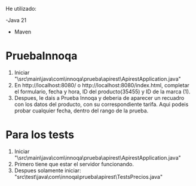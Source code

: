 He utilizado:

   -Java 21
   - Maven


# PruebaInnoqa

1. Iniciar "\src\main\java\com\innoqa\prueba\apirest\ApirestApplication.java"
2. En http://localhost:8080/ o http://localhost:8080/index.html, completar el formulario, fecha y hora, ID del producto(35455) y ID de la marca (1).
3. Despues, le dais a Prueba Innoqa y deberia de aparecer un recuadro con los datos del producto, con su correspondiente tarifa. Aqui podeis probar cualquier fecha, dentro del rango de la prueba.

# Para los tests

1. Iniciar "\src\main\java\com\innoqa\prueba\apirest\ApirestApplication.java"
2. Primero tiene que estar el servidor funcionando.
3. Despues solamente iniciar: "src\test\java\com\innoqa\prueba\apirest\TestsPrecios.java"
   
